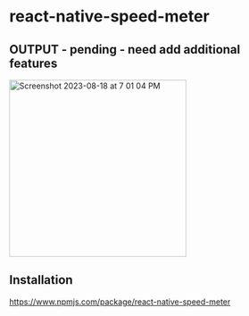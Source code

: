 # react-native-speed-meter

##  OUTPUT - pending - need add additional features
<img width="317" alt="Screenshot 2023-08-18 at 7 01 04 PM" src="https://github.com/faheem-cmd/react-native-speed-meter/assets/56709898/7bf1a6fb-400a-46b9-ae40-8ad5d375f396">

## Installation 
https://www.npmjs.com/package/react-native-speed-meter
